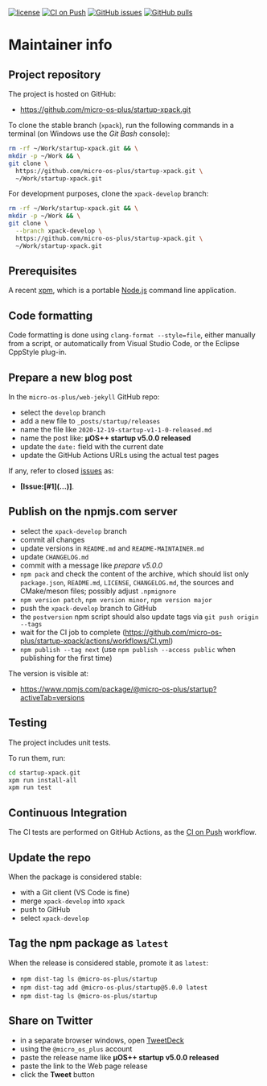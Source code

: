 [![license](https://img.shields.io/github/license/micro-os-plus/startup-xpack)](https://github.com/micro-os-plus/startup-xpack/blob/xpack/LICENSE)
[![CI on Push](https://github.com/micro-os-plus/startup-xpack/workflows/CI%20on%20Push/badge.svg)](https://github.com/micro-os-plus/startup-xpack/actions?query=workflow%3A%22CI+on+Push%22)
[![GitHub issues](https://img.shields.io/github/issues/micro-os-plus/startup-xpack.svg)](https://github.com/micro-os-plus/startup-xpack/issues/)
[![GitHub pulls](https://img.shields.io/github/issues-pr/micro-os-plus/startup-xpack.svg)](https://github.com/micro-os-plus/startup-xpack/pulls)

# Maintainer info

## Project repository

The project is hosted on GitHub:

- <https://github.com/micro-os-plus/startup-xpack.git>

To clone the stable branch (`xpack`), run the following commands in a
terminal (on Windows use the _Git Bash_ console):

```sh
rm -rf ~/Work/startup-xpack.git && \
mkdir -p ~/Work && \
git clone \
  https://github.com/micro-os-plus/startup-xpack.git \
  ~/Work/startup-xpack.git
```

For development purposes, clone the `xpack-develop` branch:

```sh
rm -rf ~/Work/startup-xpack.git && \
mkdir -p ~/Work && \
git clone \
  --branch xpack-develop \
  https://github.com/micro-os-plus/startup-xpack.git \
  ~/Work/startup-xpack.git
```

## Prerequisites

A recent [xpm](https://xpack.github.io/xpm/), which is a portable
[Node.js](https://nodejs.org/) command line application.

## Code formatting

Code formatting is done using `clang-format --style=file`, either manually
from a script, or automatically from Visual Studio Code, or the Eclipse
CppStyle plug-in.

## Prepare a new blog post

In the `micro-os-plus/web-jekyll` GitHub repo:

- select the `develop` branch
- add a new file to `_posts/startup/releases`
- name the file like `2020-12-19-startup-v1-1-0-released.md`
- name the post like: **µOS++ startup v5.0.0 released**
- update the `date:` field with the current date
- update the GitHub Actions URLs using the actual test pages

If any, refer to closed
[issues](https://github.com/micro-os-plus/startup-xpack/issues/)
as:

- **[Issue:\[#1\]\(...\)]**.

## Publish on the npmjs.com server

- select the `xpack-develop` branch
- commit all changes
- update versions in `README.md` and `README-MAINTAINER.md`
- update `CHANGELOG.md`
- commit with a message like _prepare v5.0.0_
- `npm pack` and check the content of the archive, which should list
  only `package.json`, `README.md`, `LICENSE`, `CHANGELOG.md`,
  the sources and CMake/meson files;
  possibly adjust `.npmignore`
- `npm version patch`, `npm version minor`, `npm version major`
- push the `xpack-develop` branch to GitHub
- the `postversion` npm script should also update tags via `git push origin --tags`
- wait for the CI job to complete
  (<https://github.com/micro-os-plus/startup-xpack/actions/workflows/CI.yml>)
- `npm publish --tag next` (use `npm publish --access public` when
  publishing for the first time)

The version is visible at:

- <https://www.npmjs.com/package/@micro-os-plus/startup?activeTab=versions>

## Testing

The project includes unit tests.

To run them, run:

```sh
cd startup-xpack.git
xpm run install-all
xpm run test
```

## Continuous Integration

The CI tests are performed on GitHub Actions, as the
[CI on Push](https://github.com/micro-os-plus/startup-xpack/actions?query=workflow%3A%22CI+on+Push%22)
workflow.

## Update the repo

When the package is considered stable:

- with a Git client (VS Code is fine)
- merge `xpack-develop` into `xpack`
- push to GitHub
- select `xpack-develop`

## Tag the npm package as `latest`

When the release is considered stable, promote it as `latest`:

- `npm dist-tag ls @micro-os-plus/startup`
- `npm dist-tag add @micro-os-plus/startup@5.0.0 latest`
- `npm dist-tag ls @micro-os-plus/startup`

## Share on Twitter

- in a separate browser windows, open [TweetDeck](https://tweetdeck.twitter.com/)
- using the `@micro_os_plus` account
- paste the release name like **µOS++ startup v5.0.0 released**
- paste the link to the Web page release
- click the **Tweet** button

